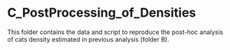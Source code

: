 # C_PostProcessing_of_Densities

This folder contains the data and script to reproduce the post-hoc analysis of cats density estimated in previous analysis (folder B).

